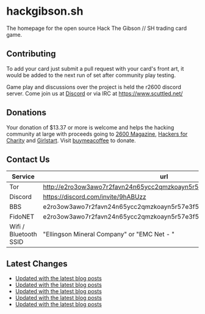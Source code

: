 # hackgibson.sh
The homepage for the open source Hack The Gibson // SH trading card game.


## Contributing

To add your card just submit a pull request with your card's front art, it would be added to the next run of set after community play testing.

Game play and discussions over the project is held the r2600 discord server. Come join us at [Discord](https://discord.com/invite/9hABUzz) or via IRC at https://www.scuttled.net/


## Donations

Your donation of $13.37 or more is welcome and helps the hacking community at large with proceeds going to [2600 Magazine](https://2600.com/), [Hackers for Charity](https://hackersforcharity.org) and [Girlstart](https://girlstart.org).  Visit [buymeacoffee](https://www.buymeacoffee.com/hackgibson.sh) to donate.


## Contact Us

Service | url
-|-
Tor | http://e2ro3ow3awo7r2favn24n65ycc2qmzkoayn5r57e3f56nvjwdcgg32ad.onion
Discord | https://discord.com/invite/9hABUzz
BBS | e2ro3ow3awo7r2favn24n65ycc2qmzkoayn5r57e3f56nvjwdcgg32ad.onion:23
FidoNET | e2ro3ow3awo7r2favn24n65ycc2qmzkoayn5r57e3f56nvjwdcgg32ad.onion:24554
Wifi / Bluetooth SSID | "Ellingson Mineral Company" or "EMC Net - <fidonet address>"

## Latest Changes
<!-- BLOG-POST-LIST:START -->
- [Updated with the latest blog posts](https://github.com/DFW2600/hackgibson.sh/commit/2593e7da29d24aa8e88e2efca197c1ec8549c068)
- [Updated with the latest blog posts](https://github.com/DFW2600/hackgibson.sh/commit/a95bf3d653377dd17cd6b17e3748cf4af6297055)
- [Updated with the latest blog posts](https://github.com/DFW2600/hackgibson.sh/commit/b6dcd4cec3d06211e391c779900b0317ffb27ae9)
- [Updated with the latest blog posts](https://github.com/DFW2600/hackgibson.sh/commit/2faff536c55e1a4b64fa72ad1e7caaf3593527c1)
- [Updated with the latest blog posts](https://github.com/DFW2600/hackgibson.sh/commit/e7e2e4e615b695dc78d2b4d7fa491eeb8ac39fb4)
<!-- BLOG-POST-LIST:END -->
